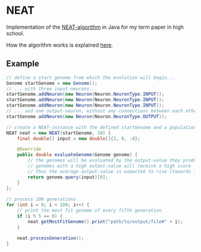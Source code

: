 # NEAT
Implementation of the [NEAT-algorithm](https://en.wikipedia.org/wiki/Neuroevolution_of_augmenting_topologies) in Java for my term paper in high school.

How the algorithm works is explained [here](http://nn.cs.utexas.edu/downloads/papers/stanley.ec02.pdf).

## Example
```java
// define a start genome from which the evolution will begin...
Genome startGenome = new Genome();
// ... with three input-neurons...
startGenome.addNeuron(new Neuron(Neuron.NeuronType.INPUT));
startGenome.addNeuron(new Neuron(Neuron.NeuronType.INPUT));
startGenome.addNeuron(new Neuron(Neuron.NeuronType.INPUT));
// ... and one output-neuron, without any connections between each other
startGenome.addNeuron(new Neuron(Neuron.NeuronType.OUTPUT));

// create a NEAT-instance with the defined startGenome and a population size of 10
NEAT neat = new NEAT(startGenome, 10) {
    final double[] input = new double[]{1, 6, -8};

    @Override
    public double evaluateGenome(Genome genome) {
        // the genomes will be evaluated by the output-value they produce for the inputs [1, 6, -8]
        // genomes with a high output-value will receive a high score
        // thus the average output-value is expected to rise (towards 1) over the course of time
        return genome.query(input)[0];
    }
};
    
// process 100 generations
for (int i = 0; i < 100; i++) {
    // print the most fit genome of every fifth generation
    if (i % 5 == 0) {
        neat.getMostFitGenome().print("path/to/output/file#" + i);
    }
    
    neat.processGeneration();
}
```
